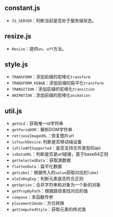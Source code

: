 ## constant.js
- `IS_SERVER`：判断当前是否处于服务端状态。

## resize.js
- `Resize`：提供`on`、`off`方法。

## style.js
- `TRANSFORM`：添加前缀的驼峰化`transform`
- `TRANSFORM_KEBAB`：添加前缀的扁平化`transform`
- `TRANSITION`：添加前缀的驼峰化`transition`
- `ANIMATION`：添加前缀的驼峰化`animation`

## util.js
- `getUid`：获取唯一id字符串
- `getParseDOM`：解析DOM字符串
- `retrieveImageURL`：恢复图片url
- `isTouchDevice`: 判断是否移动端设备
- `isFileAPISupported`：是否支持文件类型的api
- `isDataURL`：判断是否是url链接，基于base64正则
- `getSelectedData`：获取源数据
- `flattenData`：扁平化数据
- `getLabel`：根据传入的`value`获取对应的`label`
- `eleInRegExp`：判断元素是否符合正则
- `getOption`：合并字符串和对象为一个新的对象
- `getPropByPath`：根据路径查找对应的值
- `compose`：多函数传参
- `placement2mode`：方位转换
- `getComputedStyle`：获取元素的样式值